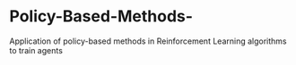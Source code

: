 # Policy-Based-Methods-
Application of policy-based methods in Reinforcement Learning algorithms to train agents 
